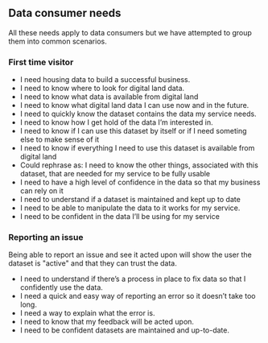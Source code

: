 ## Data consumer needs

All these needs apply to data consumers but we have attempted to group them into common scenarios.

### First time visitor

* I need housing data to build a successful business.
* I need to know where to look for digital land data.
* I need to know what data is available from digital land
* I need to know what digital land data I can use now and in the future.
* I need to quickly know the dataset contains the data my service needs.
* I need to know how I get hold of the data I’m interested in.
* I need to know if I can use this dataset by itself or if I need someting else to make sense of it
* I need to know if everything I need to use this dataset is available from digital land
* Could rephrase as: I need to know the other things, associated with this dataset, that are needed for my service to be fully usable
* I need to have a high level of confidence in the data so that my business can rely on it
* I need to understand if a dataset is maintained and kept up to date
* I need to be able to manipulate the data to it works for my service.
* I need to be confident in the data I’ll be using for my service

### Reporting an issue 

Being able to report an issue and see it acted upon will show the user the dataset is "active" and that they can trust the data.

* I need to understand if there’s a process in place to fix data so that I confidently use the data.
* I need a quick and easy way of reporting an error so it doesn’t take too long.
* I need a way to explain what the error is.
* I need to know that my feedback will be acted upon.
* I need to be confident datasets are maintained and up-to-date.
